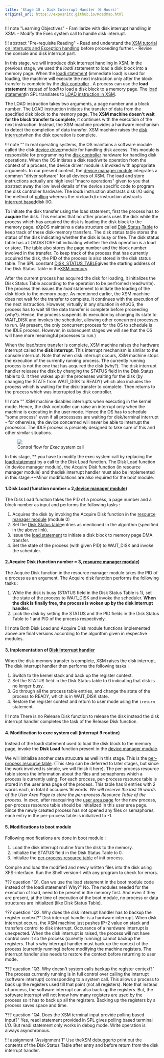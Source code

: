 ```yaml
---
title: 'Stage 18 : Disk Interrupt Handler (6 Hours)'
original_url: https://exposnitc.github.io/Roadmap.html
---
```


!!! note "Learning Objectives"
    - Familiarize with disk interrupt handling in XSM.
    - Modify the Exec system call to handle disk interrupt.

!!! abstract "Pre-requisite Reading"
    - Read and understand the [XSM tutorial on Interrupts and Exception handling](../tutorials/xsm-interrupts-tutorial.md#disk-and-console-interrupts) before proceeding further.
    - Revise the console and disk interrupt part.

In this stage, we will introduce disk interrupt handling in XSM. In the previous stage, we used
the *loadi* statement to load a disk block into a memory page. When the [loadi statement](../support-tools/spl.md) (immediate load) is used for loading, the machine will execute the next instruction only after the block transfer is complete by the [disk controller](../arch-spec/interrupts-exception-handling.md#disk-controller-interrupt) . A process can use the **load statement** instead of <i>loadi</i> to load a disk block to a memory page. The
[load statement](../support-tools/spl.md)in SPL translates to [LOAD instruction in XSM](../arch-spec/instruction-set.md).


The LOAD instruction takes two arguments, a page number and a block number. The LOAD
instruction initiates the transfer of data from the specified disk block to the memory page.
The **XSM machine doesn't wait for the block transfer to complete**, it continues with the
execution of the next instruction. Instead, the XSM machine provides a hardware mechanism to
detect the completion of data transfer. XSM machine raises the [disk interrupt](../tutorials/xsm-interrupts-tutorial.md#disk-and-console-interrupts)when the disk operation is complete.

!!! note ""
    In real operating systems, the OS maintains a software module called the disk [device driver](https://en.wikipedia.org/wiki/Device_driver)module for handling disk access. This module is responsible for programming the [disk controller](https://en.wikipedia.org/wiki/Disk_controller) hardware for handling disk operations. When the OS
    initiates a disk read/write operation from the context of a process, the device driver module is invoked with appropriate arguments. In our present context, the [device manager module](../modules/module-04.md) integrates a common "driver software" for all devices of XSM. The load and store instructions actually are high level "macro operations" given to you that abstract away the low level details of the device specific code to program the disk controller hardware. The <i>loadi</i> instruction abstracts disk I/O using the method of [polling](https://en.wikipedia.org/wiki/Polling_(computer_science)) whereas the <i>load</i> instruction abstracts [interrupt based](https://en.wikipedia.org/wiki/Asynchronous_I/O)disk I/O.

To initiate the disk transfer using the load statement, first the process has to **acquire**
the disk. This ensures that no other process uses the disk while the process which has acquired the disk is loading the disk block to the memory page. eXpOS maintains a data structure called [Disk Status Table](../os-design/mem-ds.md#disk-status-table) to keep track of these disk-memory transfers. The disk status table stores the status of the disk
indicating whether the disk is busy or free. The disk status table has a LOAD/STORE bit
indicating whether the disk operation is a load or store. The table also stores the page number
and the block number involved in the transfer. To keep track of the process that has currently
acquired the disk, the PID of the process is also stored in the disk status table. The SPL
constant [DISK_STATUS_TABLE](../support-tools/constants.md)gives the starting address of the Disk Status Table in the[XSM memory](../os-implementation.md).

After the current process has acquired the disk for loading, it initializes the Disk Status
Table according to the operation to be perfromed (read/write). The process then issues the
<i>load</i> statement to initiate the loading of the disk block to the memory page. As mentioned earlier,
the XSM machine does not wait for the transfer to complete. It continues with the execution of
the next instruction. However, virtually in any situation in eXpOS, the process has to wait
till the data transfer is complete before proceeding (why?). Hence, the process suspends its
execution by changing its state to WAIT_DISK and invokes the scheduler, allowing other
concurrent processes to run. (At present, the only concurrent process for the OS to schedule is
the IDLE process. However, in subsequent stages we will see that the OS will have more
meaningful processes to run.)

When the load/store transfer is complete, XSM machine raises the hardware interrupt called the **disk interrupt**.
This interrupt mechanism is similar to the console interrupt. Note that
when disk interrupt occurs, XSM machine stops the execution of the currently running process.
The currently running process is not the one that has acquired the disk (why?). The disk
interrupt handler releases the disk by changing the STATUS field in the Disk Status table to 0.
It then wakes up all the processes waiting for the disk (by changing the STATE from WAIT_DISK
to READY) which also includes the process which is waiting for the disk-transfer to complete.
Then returns to the process which was interrupted by disk controller.

!!! note ""
    XSM machine disables interrupts when executing in the kernel mode. Hence, the disk
    controller can raise an interrupt only when the machine is executing in the user mode.
    Hence the OS has to schedule "some process" even if all processess are waiting for
    disk/terminal interrupt - for otherwise, the device concerned will never be able to
    interrupt the processor. The IDLE process is precisely designed to take care of this and
    other similar situations.

<figure>
<img src="../../assets/img/roadmap/exec2.png"/>
<figcaption>Control flow for <i>Exec</i> system call</figcaption>
</figure>


In this stage, ** you have to modify the exec system call by replacing the [loadi statement](../support-tools/spl.md) by a call to the  Disk Load  function. The  Disk Load  function (in device manager module), the
Acquire Disk function (in resource manager module) and thedisk interrupt handler must also be implemented in
this stage.**Minor modifications are also required for the boot module.

#### 1.Disk Load (function number = 2,[device manager module](../modules/module-04.md))

The Disk Load function takes the PID of a process, a page number and a block number as input and performs the following tasks :
1. Acquires the disk by invoking the Acquire Disk function in the [resource manager module](../modules/module-00.md) (module 0)
2. Set the [Disk Status table](../os-design/mem-ds.md#disk-status-table)entries as mentioned in the algorithm (specified in the above link).
3. Issue the [load statement](../support-tools/spl.md) to initiate a disk block to memory page DMA transfer.
4. Set the state of the process (with given PID) to WAIT_DISK and invoke the scheduler.

#### 2.Acquire Disk (function number = 3, [resource manager module](../modules/module-00.md))

The Acquire Disk function in the resource manager module takes the PID of a process as an
argument. The Acquire disk function performs the following tasks :

1. While the disk is busy (STATUS field in the Disk Status Table is 1), set the state of
the process to WAIT_DISK and invoke the scheduler. **When the disk is finally free,
the process is woken up by the disk interrupt handler.**
2. Lock the disk by setting
the STATUS and the PID fields in the Disk Status Table to 1 and PID of the process
respectively.

!!! note 
    Both Disk Load and Acquire Disk module functions implemented above are final versions according to the algorithm given in respective modules.


#### 3. Implementation of [Disk Interrupt handler](../os-design/disk-interrupt.md)

When the disk-memory transfer is complete, XSM raises the disk interrupt. The disk interrupt handler then performs the following tasks :
1. Switch to the kernel stack and back up the register context.
2. Set the STATUS field in the Disk Status table to 0 indicating that disk is no longer busy.
3. Go through all the process table entries, and change the state of the process to READY, which is in WAIT_DISK state.
4. Restore the register context and return to user mode using the `ireturn` statement.

!!! note
    There is no Release Disk function to release the disk instead the disk interrupt handler completes the task of the Release Disk function.

#### 4. Modification to exec system call (interrupt 9 routine)

Instead of the loadi statement used to load the disk block to the memory page, invoke the **Disk Load**
function present in the [device manager module](../modules/module-04.md).


We will initialize another data strucutre as well in this stage. This is the
[per-process resource table](../os-design/process-table.md#per-process-resource-table). (This step can be deferred to later
stages, but since the work involved is simple, we will finish it here). The per-process
resource table stores the information about the files and semaphores which a process is
currently using. For each process, per-process resource table is stored in the user area
page of the process. This table has 8 entries with 2 words each, in total it occupies 16
words.
<i>We will reserve the last 16 words of the User Area Page to store the per-process
Resource Table of the process.</i>
In exec, after reacquiring the [user area page](../os-design/process-table.md#user_area) for the new process, per-process resource table should
be initialized in this user area page. Since the newly created process has not opened any
files or semaphores, each entry in the per-process table is initialized to -1.


#### 5. Modifications to boot module

Following modifications are done in boot module :

1. Load the disk interrupt routine from the disk to the memory.
2. Initialize the STATUS field in the Disk Status Table to 0.
3. Initialize the [per-process resource table](../os-design/process-table.md#per-process-resource-table) of init process.

Compile and load the modified and newly written files into the disk using XFS-interface. Run the Shell version-I with any program to check for errors.

??? question "Q1. Can we use the load statement in the boot module code instead of the loadi statement? Why?"
    No. The modules needed for the execution of load, need to be present in the memory
    first. And even if they are present, at the time of execution of the boot module, no
    process or data structures are initialized (like Disk Status Table).

??? question "Q2. Why does the disk interrupt handler has to backup the register context?"
    Disk interrupt handler is a hardware interrupt. When disk interrupt occurs, the XSM machine just pushes IP+2 value on stack and transfers control to disk interrupt. Occurance of a hardware interrupt is unexpected. When the disk interrupt is raised, the process will not have control over it so the process (curently running) cannot backup the registers. That's why interrupt handler must back up the context of the process (currently running) before modifying the machine registers. The interrupt handler also needs to restore the context before returning to user mode.

??? question "Q3. Why doesn't system calls backup the register context?"
    The process currently running is in full control over calling the interrupt (software interrupt) corresponding to a system call. This allows a process to back up the registers used till that point (not all registers). Note that instead of process, the software interrupt can also back up the registers. But, the software interrupt will not know how many registers are used by the process so it has to back up all the registers. Backing up the registers by a process saves space and time.

??? question "Q4. Does the XSM terminal input provide polling based input?"
    Yes, readi statement provided in SPL gives polling based terminal I/O. But readi statement only works in debug mode. Write operation is always asynchronous.


!!! assignment "Assignment 1"
    Use the[XSM debugger](../support-tools/xsm-simulator.md)to print out the contents of the Disk Status Table after entry and before return from the disk interrupt handler.